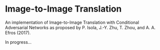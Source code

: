# Image-to-Image Translation

An implementation of Image-to-Image Translation with Conditional Adversarial Networks as proposed by P. Isola, J.-Y. Zhu, T. Zhou, and A. A. Efros (2017).

In progress...
